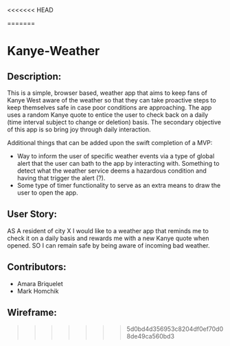 <<<<<<< HEAD

=======
# Kanye-Weather

## Description:

This is a simple, browser based, weather app that aims to keep fans of Kanye West aware of the weather so that they can take proactive steps to keep themselves safe in case poor conditions are approaching. The app uses a random Kanye quote to entice the user to check back on a daily (time interval subject to change or deletion) basis. The secondary objective of this app is so bring joy through daily interaction. 

Additional things that can be added upon the swift completion of a MVP:

- Way to inform the user of specific weather events via a type of global alert that the user can bath to the app by interacting with. Something to detect what the weather service deems a hazardous condition and having that trigger the alert (?). 
- Some type of timer functionality to serve as an extra means to draw the user to open the app. 
## User Story:

AS A resident of city X I would like to a weather app that reminds me to check it on a daily basis and rewards me with a new Kanye quote when opened.
SO I can remain safe by being aware of incoming bad weather.

## Contributors:
- Amara Briquelet 
- Mark Homchik

## Wireframe:
>>>>>>> 5d0bd4d356953c8204df0ef70d08de49ca560bd3
